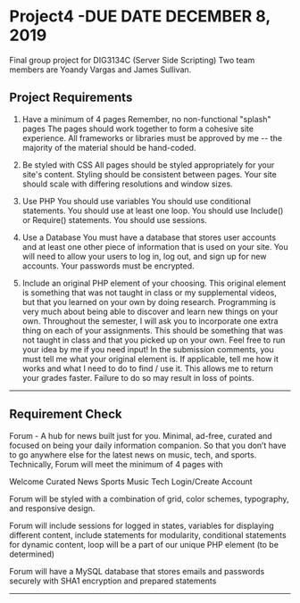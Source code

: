 # Project4 -DUE DATE DECEMBER 8, 2019
Final group project for DIG3134C (Server Side Scripting) Two team members are Yoandy Vargas and James Sullivan.
 
## Project Requirements
1. Have a minimum of 4 pages
 Remember, no non-functional "splash" pages
The pages should work together to form a cohesive site experience.
All frameworks or libraries must be approved by me -- the majority of the material should be hand-coded.
 
2. Be styled with CSS
All pages should be styled appropriately for your site's content. Styling should be consistent between pages.
Your site should scale with differing resolutions and window sizes.
 
3. Use PHP
You should use variables
You should use conditional statements.
You should use at least one loop.
You should use Include() or Require() statements. You should use sessions.
 
4. Use a Database
You must have a database that stores user accounts and at least one other piece of information that is used on your site.
You will need to allow your users to log in, log out, and sign up for new accounts. Your passwords must be encrypted.
 
5. Include an original PHP element of your choosing. This original element is something that was not taught in class or my supplemental videos, but that you learned on your own by doing research.
Programming is very much about being able to discover and learn new things on your own. Throughout the semester, I will ask you to incorporate one extra thing on each of your assignments. This should be something that was not taught in class and that you picked up on your own. Feel free to run your idea by me if you need input!
In the submission comments, you must tell me what your original element is. If applicable, tell me how it works and what I need to do to find / use it. This allows me to return your grades faster. Failure to do so may result in loss of points.
 
 
******
## Requirement Check
Forum - A hub for news built just for you. Minimal, ad-free, curated and focused on being your daily information companion. So that you don’t have to go anywhere else for the latest news on music, tech, and sports.
Technically, Forum will meet the minimum of 4 pages with
 
Welcome
Curated News
Sports
Music
Tech
Login/Create Account
 
Forum will be styled with a combination of grid, color schemes, typography, and responsive design.
 
Forum will include sessions for logged in states, variables for displaying different content, include statements for modularity, conditional statements for dynamic content, loop will be a part of our unique PHP element (to be determined)
 
Forum will have a MySQL database that stores emails and passwords securely with SHA1 encryption and prepared statements
 
******
